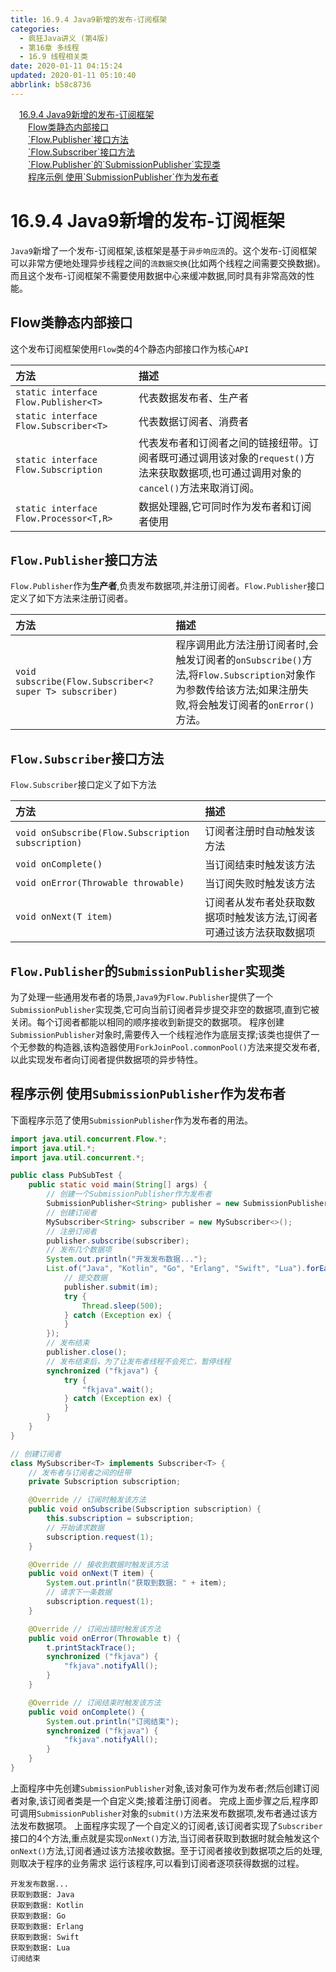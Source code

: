 ```yaml
---
title: 16.9.4 Java9新增的发布-订阅框架
categories: 
  - 疯狂Java讲义 (第4版)
  - 第16章 多线程
  - 16.9 线程相关类
date: 2020-01-11 04:15:24
updated: 2020-01-11 05:10:40
abbrlink: b58c8736
---
```

<div id='my_toc'><a href="/JavaReadingNotes/b58c8736/#16-9-4-Java9新增的发布-订阅框架" class="header_1">16.9.4 Java9新增的发布-订阅框架</a>&nbsp;<br><a href="/JavaReadingNotes/b58c8736/#Flow类静态内部接口" class="header_2">Flow类静态内部接口</a>&nbsp;<br><a href="/JavaReadingNotes/b58c8736/#-Flow-Publisher-接口方法" class="header_2">`Flow.Publisher`接口方法</a>&nbsp;<br><a href="/JavaReadingNotes/b58c8736/#-Flow-Subscriber-接口方法" class="header_2">`Flow.Subscriber`接口方法</a>&nbsp;<br><a href="/JavaReadingNotes/b58c8736/#-Flow-Publisher-的-SubmissionPublisher-实现类" class="header_2">`Flow.Publisher`的`SubmissionPublisher`实现类</a>&nbsp;<br><a href="/JavaReadingNotes/b58c8736/#程序示例-使用-SubmissionPublisher-作为发布者" class="header_2">程序示例 使用`SubmissionPublisher`作为发布者</a>&nbsp;<br></div>
<style>.header_1{margin-left: 1em;}.header_2{margin-left: 2em;}.header_3{margin-left: 3em;}.header_4{margin-left: 4em;}.header_5{margin-left: 5em;}.header_6{margin-left: 6em;}</style>
<!--more-->
<script>if (navigator.platform.search('arm')==-1){document.getElementById('my_toc').style.display = 'none';}var e,p = document.getElementsByTagName('p');while (p.length>0) {e = p[0];e.parentElement.removeChild(e);}</script>

<!--end-->
# 16.9.4 Java9新增的发布-订阅框架
`Java9`新增了一个发布-订阅框架,该框架是基于`异步响应流`的。这个发布-订阅框架可以非常方便地处理异步线程之间的`流数据交换`(比如两个线程之间需要交换数据)。而且这个发布-订阅框架不需要使用数据中心来缓冲数据,同时具有非常高效的性能。

## Flow类静态内部接口
这个发布订阅框架使用`Flow`类的4个静态内部接口作为核心`API`

|方法|描述|
|:--|:--|
|`static interface Flow.Publisher<T>`|代表数据发布者、生产者|
|`static interface Flow.Subscriber<T>`|代表数据订阅者、消费者|
|`static interface Flow.Subscription`|代表发布者和订阅者之间的链接纽带。订阅者既可通过调用该对象的`request()`方法来获取数据项,也可通过调用对象的`cancel()`方法来取消订阅。|
|`static interface Flow.Processor<T,​R>`|数据处理器,它可同时作为发布者和订阅者使用|

## `Flow.Publisher`接口方法
`Flow.Publisher`作为**生产者**,负责发布数据项,并注册订阅者。`Flow.Publisher`接口定义了如下方法来注册订阅者。

|方法|描述|
|:--|:--|
|`void subscribe(Flow.Subscriber<? super T> subscriber)`|程序调用此方法注册订阅者时,会触发订阅者的`onSubscribe()`方法,将`Flow.Subscription`对象作为参数传给该方法;如果注册失败,将会触发订阅者的`onError()`方法。|

## `Flow.Subscriber`接口方法
`Flow.Subscriber`接口定义了如下方法

|方法|描述|
|:--|:--|
|`void onSubscribe(Flow.Subscription subscription)`|订阅者注册时自动触发该方法|
|`void onComplete()`|当订阅结束时触发该方法|
|`void onError(Throwable throwable)`|当订阅失败时触发该方法|
|`void onNext(T item)`|订阅者从发布者处获取数据项时触发该方法,订阅者可通过该方法获取数据项|

## `Flow.Publisher`的`SubmissionPublisher`实现类
为了处理一些通用发布者的场景,`Java9`为`Flow.Publisher`提供了一个`SubmissionPublisher`实现类,它可向当前订阅者异步提交非空的数据项,直到它被关闭。每个订阅者都能以相同的顺序接收到新提交的数据项。
程序创建`SubmissionPublisher`对象时,需要传入一个线程池作为底层支撑;该类也提供了一个无参数的构造器,该构造器使用`ForkJoinPool.commonPool()`方法来提交发布者,以此实现发布者向订阅者提供数据项的异步特性。
## 程序示例 使用`SubmissionPublisher`作为发布者
下面程序示范了使用`SubmissionPublisher`作为发布者的用法。
```java
import java.util.concurrent.Flow.*;
import java.util.*;
import java.util.concurrent.*;

public class PubSubTest {
    public static void main(String[] args) {
        // 创建一个SubmissionPublisher作为发布者
        SubmissionPublisher<String> publisher = new SubmissionPublisher<>();
        // 创建订阅者
        MySubscriber<String> subscriber = new MySubscriber<>();
        // 注册订阅者
        publisher.subscribe(subscriber);
        // 发布几个数据项
        System.out.println("开发发布数据...");
        List.of("Java", "Kotlin", "Go", "Erlang", "Swift", "Lua").forEach(im -> {
            // 提交数据
            publisher.submit(im);
            try {
                Thread.sleep(500);
            } catch (Exception ex) {
            }
        });
        // 发布结束
        publisher.close();
        // 发布结束后，为了让发布者线程不会死亡，暂停线程
        synchronized ("fkjava") {
            try {
                "fkjava".wait();
            } catch (Exception ex) {
            }
        }
    }
}

// 创建订阅者
class MySubscriber<T> implements Subscriber<T> {
    // 发布者与订阅者之间的纽带
    private Subscription subscription;

    @Override // 订阅时触发该方法
    public void onSubscribe(Subscription subscription) {
        this.subscription = subscription;
        // 开始请求数据
        subscription.request(1);
    }

    @Override // 接收到数据时触发该方法
    public void onNext(T item) {
        System.out.println("获取到数据: " + item);
        // 请求下一条数据
        subscription.request(1);
    }

    @Override // 订阅出错时触发该方法
    public void onError(Throwable t) {
        t.printStackTrace();
        synchronized ("fkjava") {
            "fkjava".notifyAll();
        }
    }

    @Override // 订阅结束时触发该方法
    public void onComplete() {
        System.out.println("订阅结束");
        synchronized ("fkjava") {
            "fkjava".notifyAll();
        }
    }
}
```
上面程序中先创建`SubmissionPublisher`对象,该对象可作为发布者;然后创建订阅者对象,该订阅者类是一个自定义类;接着注册订阅者。
完成上面步骤之后,程序即可调用`SubmissionPublisher`对象的`submit()`方法来发布数据项,发布者通过该方法发布数据项。
上面程序实现了一个自定义的订阅者,该订阅者实现了`Subscriber`接口的4个方法,重点就是实现`onNext()`方法,当订阅者获取到数据时就会触发这个`onNext()`方法,订阅者通过该方法接收数据。至于订阅者接收到数据项之后的处理,则取决于程序的业务需求
运行该程序,可以看到订阅者逐项获得数据的过程。
```
开发发布数据...
获取到数据: Java
获取到数据: Kotlin
获取到数据: Go
获取到数据: Erlang
获取到数据: Swift
获取到数据: Lua
订阅结束
```
